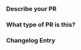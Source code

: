 <!-- Refer to CONTRIBUTING.md for more details and examples.
https://github.com/prometheus/client_golang/blob/main/CONTRIBUTING.md#how-to-write-a-pr-description
-->
### Describe your PR


### What type of PR is this?

<!-- Format: /kind followed by ONE of the type {fix, bugfix, enhancement, feature, feat, change, release-note-none} -->


### Changelog Entry
```release-note

```
<!-- Briefly describe any USER-FACING changes introduced in your PR. If your change should not appear in the changelog, write NONE. -->
